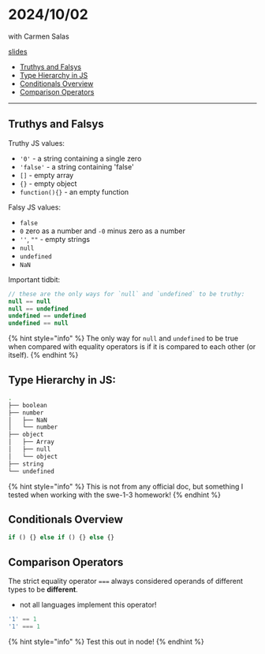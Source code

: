 # 2024/10/02
with Carmen Salas

[slides](https://docs.google.com/presentation/d/1MDunIx1dWAuVglV-gMck7KpA3w1XD7SuCxQ285drKmw/edit#slide=id.g287c4ecafef_0_150)

- [Truthys and Falsys](#truthys-and-falsys)
- [Type Hierarchy in JS](#type-hierarchy-in-js)
- [Conditionals Overview](#conditionals-overview)
- [Comparison Operators](#comparison-operators)
---

## Truthys and Falsys

Truthy JS values:
- `'0'` \- a string containing a single zero
- `'false'` \- a string containing 'false'
- `[]` \- empty array
- `{}` \- empty object
- `function(){}` \- an empty function

Falsy JS values:
- `false`
- `0` zero as a number and `-0` minus zero as a number
- `''`, `""` \- empty strings
- `null`
- `undefined`
- `NaN`

Important tidbit:
```js
// these are the only ways for `null` and `undefined` to be truthy:
null == null
null == undefined
undefined == undefined
undefined == null
```
{% hint style="info" %}
   The only way for `null` and `undefined` to be true when compared with equality operators is if it is compared to each other (or itself).
{% endhint %}

## Type Hierarchy in JS:
```bash
.
├── boolean
├── number
│   ├── NaN
│   └── number
├── object
│   ├── Array
│   ├── null
│   └── object
├── string
└── undefined
```

{% hint style="info" %}
   This is not from any official doc, but something I tested when working with the swe-1-3 homework!
{% endhint %}

## Conditionals Overview
```js
if () {} else if () {} else {}
```

## Comparison Operators
The strict equality operator `===` always considered operands of different types to be **different**.
- not all languages implement this operator!
```js
'1' == 1
'1' === 1
```
{% hint style="info" %}
   Test this out in node!
{% endhint %}